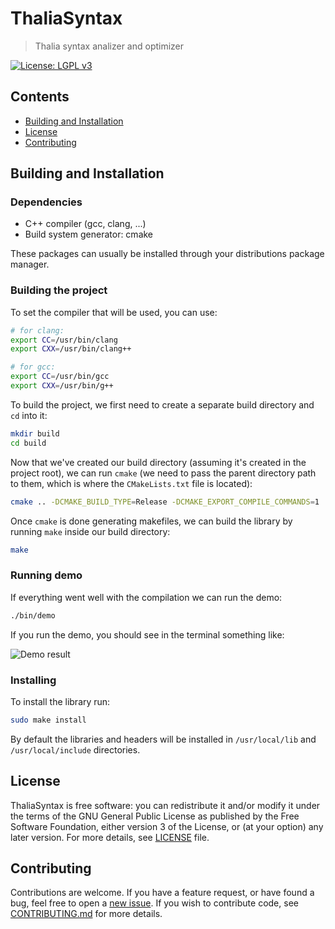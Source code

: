 # ThaliaSyntax
> Thalia syntax analizer and optimizer

[![License: LGPL v3](https://img.shields.io/badge/License-LGPL%20v3-blue.svg)](http://www.gnu.org/licenses/lgpl-3.0)

## Contents
- [Building and Installation](#building-and-installation)
- [License](#license)
- [Contributing](#contributing)

## Building and Installation

### Dependencies
- C++ compiler (gcc, clang, ...)
- Build system generator: cmake

These packages can usually be installed through your distributions package manager.

### Building the project
To set the compiler that will be used, you can use:
```sh
# for clang:
export CC=/usr/bin/clang
export CXX=/usr/bin/clang++

# for gcc:
export CC=/usr/bin/gcc
export CXX=/usr/bin/g++
```

To build the project, we first need to create a separate build directory and `cd` into it:
```sh
mkdir build
cd build
```

Now that we've created our build directory (assuming it's created in the project root), we can run `cmake` (we need to pass the parent directory path to them, which is where the `CMakeLists.txt` file is located):
```sh
cmake .. -DCMAKE_BUILD_TYPE=Release -DCMAKE_EXPORT_COMPILE_COMMANDS=1
```

Once `cmake` is done generating makefiles, we can build the library by running `make` inside our build directory:
```sh
make
```

### Running demo
If everything went well with the compilation we can run the demo:
```sh
./bin/demo
```
If you run the demo, you should see in the terminal something like:

![Demo result](https://github.com/vstan02/thalia_syntax/blob/master/demo/assets/demo_result.png?raw=true)

### Installing
To install the library run:
```sh
sudo make install
```
By default the libraries and headers will be installed in `/usr/local/lib` and `/usr/local/include` directories.

## License
ThaliaSyntax is free software: you can redistribute it and/or modify it under the terms of the GNU General Public License as published by the Free Software Foundation, either version 3 of the License, or (at your option) any later version.
For more details, see [LICENSE](https://github.com/vstan02/thalia_syntax/blob/master/LICENSE) file.

## Contributing
Contributions are welcome.
If you have a feature request, or have found a bug, feel free to open a [new issue](https://github.com/vstan02/thalia_syntax/issues/new).
If you wish to contribute code, see [CONTRIBUTING.md](https://github.com/vstan02/thalia_syntax/blob/master/CONTRIBUTING.md) for more details.
